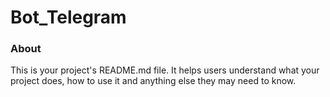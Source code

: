 Bot_Telegram
============

### About

This is your project's README.md file. It helps users understand what your
project does, how to use it and anything else they may need to know.